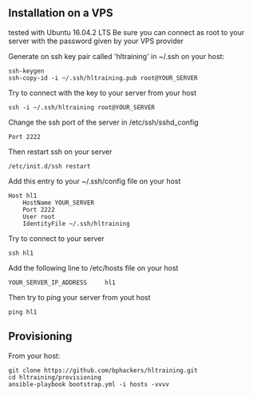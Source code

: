 ## Installation on a VPS

tested with Ubuntu 16.04.2 LTS
Be sure you can connect as root to your server with the password given by your VPS provider

Generate on ssh key pair called 'hltraining' in ~/.ssh on your host:

    ssh-keygen  
    ssh-copy-id -i ~/.ssh/hltraining.pub root@YOUR_SERVER

Try to connect with the key to your server from your host

    ssh -i ~/.ssh/hltraining root@YOUR_SERVER

Change the ssh port of the server in /etc/ssh/sshd_config

    Port 2222

Then restart ssh on your server

    /etc/init.d/ssh restart

Add this entry to your ~/.ssh/config file on your host

    Host hl1
        HostName YOUR_SERVER
        Port 2222
        User root
        IdentityFile ~/.ssh/hltraining

Try to connect to your server

    ssh hl1

Add the following line to /etc/hosts file on your host

    YOUR_SERVER_IP_ADDRESS     hl1

Then try to ping your server from yout host

    ping hl1

## Provisioning

From your host:

    git clone https://github.com/bphackers/hltraining.git
    cd hltraining/provisioning
    ansible-playbook bootstrap.yml -i hosts -vvvv
